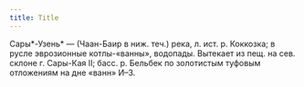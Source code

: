 ```yaml
---
title: Title
---
```


Сары*-Узень* — (Чаан-Баир в ниж. теч.) река, л. ист. р. Коккозка; в русле
эврозионные котлы-«ванны», водопады. Вытекает из пещ. на сев. склоне г. Сары-Кая
II; басс. р. Бельбек по золотистым туфовым отложениям на дне «ванн» И–3.
